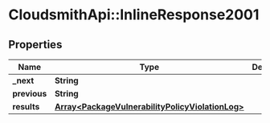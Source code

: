 # CloudsmithApi::InlineResponse2001

## Properties
Name | Type | Description | Notes
------------ | ------------- | ------------- | -------------
**_next** | **String** |  | [optional] 
**previous** | **String** |  | [optional] 
**results** | [**Array&lt;PackageVulnerabilityPolicyViolationLog&gt;**](PackageVulnerabilityPolicyViolationLog.md) |  | 


